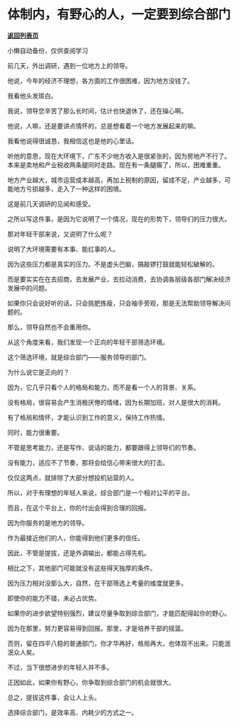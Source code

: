 # 体制内，有野心的人，一定要到综合部门

[**返回列表页**](/gzh/费曼的小茶馆)

小懒自动备份，仅供查阅学习

前几天，外出调研，遇到一位地方上的领导。  

他说，今年的经济不理想，各方面的工作很困难，因为地方没钱了。

我看他头发斑白。

我说，领导您辛苦了那么长时间，估计也快退休了，还在操心啊。

他说，人嘛，还是要讲点情怀的，总是想看着一个地方发展起来的嘛。

我看他说得很诚恳，我相信这也是他的心里话。

听他的意思，现在大环境下，广东不少地方收入是很紧张的，因为房地产不行了。本来是卖地和产业税收两条腿同时走路。现在有一条腿瘸了，所以，困难重重。

地方产业越大，城市运营成本越高，再加上税制的原因，留成不足，产业越多，可能地方亏损越多，走入了一种这样的困境。

这是前几天调研的见闻和感受。  

之所以写这件事，是因为它说明了一个情况，现在的形势下，领导们的压力很大。

那对年轻干部来说，又说明了什么呢？

说明了大环境需要有本事、能扛事的人。  

因为这些压力都是真实的压力。不是虚头巴脑，搞敲锣打鼓就能轻松破解的。

而是要实实在在去招商，去发展产业，去拉动消费，去协调各层级各部门解决经济发展中的问题。

如果你只会说好听的话，只会挑肥拣瘦，只会袖手旁观，那是无法帮助领导解决问题的。

那么，领导自然也不会重用你。

从这个角度来看，我们发现一个正向的年轻干部筛选环境。  

这个筛选环境，就是综合部门——服务领导的部门。

为什么说它是正向的？

因为，它几乎只看个人的格局和能力，而不是看一个人的背景、关系。

没有格局，很容易会产生消极厌倦的情绪，因为长期加班，对人是很大的消耗。

有了格局和情怀，才能认识到工作的意义，保持工作热情。

同时，能力很重要。

不管是思考能力，还是写作、说话的能力，都要跟得上领导们的节奏。

没有能力，适应不了节奏，那将会给信心带来很大的打击。

仅仅这两点，就排除了大部分想投机钻营的人。  

所以，对于有理想的年轻人来说，综合部门是一个相对公平的平台。  

而且，在这个平台上，你的付出会得到合理的回报。  

因为你服务的是地方的领导。

作为最接近他们的人，你能得到他们更多的信任。

因此，不管是提拔，还是外调输出，都能占得先机。  

相比之下，其他部门可能就没有这些得天独厚的条件。  

因为压力相对没那么大，自然，在干部筛选上考量的维度就更多。

即使你的能力不错，未必占优势。  

如果你的进步欲望特别强烈，建议尽量争取到综合部门，才能匹配得起你的野心。  

因为在那里，努力更容易得到回报。那里，才是培养干部的摇篮。  

否则，留在四平八稳的普通部门，你才华再好，格局再大，也体现不出来。只能泯泯众人矣。

不过，当下很想进步的年轻人并不多。

正因如此，如果你有野心，你争取到综合部门的机会就很大。

总之，提拔这件事，会让人上头。

选择综合部门，是效率高、内耗少的方式之一。  

